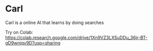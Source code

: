 # Carl
Carl is a online AI that learns by doing searches 


Try on Colab: 
https://colab.research.google.com/drive/1Xn9VZ3LXSuDDu_36jr-BT-gD9wnjqv9D?usp=sharing
